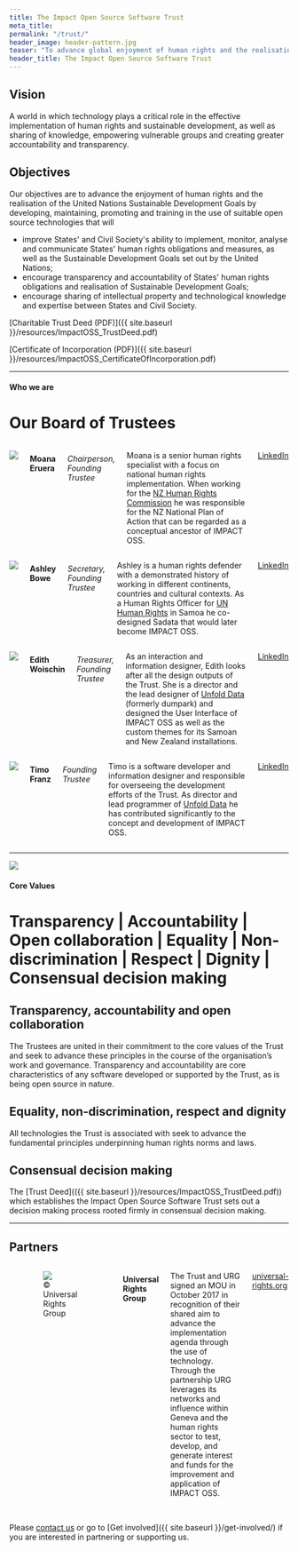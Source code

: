```yaml
---
title: The Impact Open Source Software Trust
meta_title:
permalink: "/trust/"
header_image: header-pattern.jpg
teaser: "To advance global enjoyment of human rights and the realisation of the Sustainable Development Goals through open source technologies."
header_title: The Impact Open Source Software Trust
---
```


## Vision

A world in which technology plays a critical role in the effective implementation of human rights and sustainable development, as well as sharing of knowledge, empowering vulnerable groups and creating greater accountability and transparency.

## Objectives

Our objectives are to advance the enjoyment of human rights and the realisation of the United Nations Sustainable Development Goals by developing, maintaining, promoting and training in the use of suitable open source technologies that will

* improve States' and Civil Society's ability to implement, monitor, analyse and communicate States' human rights obligations and measures, as well as the Sustainable Development Goals set out by the United Nations;
* encourage transparency and accountability of States' human rights obligations and realisation of Sustainable Development Goals;
* encourage sharing of intellectual property and technological knowledge and expertise between States and Civil Society.

[Charitable Trust Deed (PDF)]({{ site.baseurl }}/resources/ImpactOSS_TrustDeed.pdf)

[Certificate of Incorporation (PDF)]({{ site.baseurl }}/resources/ImpactOSS_CertificateOfIncorporation.pdf)

---

#### Who we are

# Our Board of Trustees

<div class="row">
  <div class="large-3 columns">
    <p>
      <img src="{{site.urlimg}}moana.png">
    </p>
    <h4>
      Moana Eruera
    </h4>
    <h6>
      Chairperson, Founding Trustee
    </h6>
    <p>
      Moana is a senior human rights specialist with a focus on national human rights implementation. When working for the <a href="https://hrc.co.nz" target="_blank" tile="NZ Human Rights Commission">NZ Human Rights Commission</a> he was responsible for the NZ National Plan of Action that can be regarded as a conceptual ancestor of IMPACT OSS.
    </p>
    <p>
      <a target="_blank" href="https://www.linkedin.com/in/moana-john-eruera-0768946">
        LinkedIn
      </a>
    </p>
  </div>
  <div class="large-3 columns">    
    <p>
        <img src="{{site.urlimg}}ashley.png">
    </p>
    <h4>
      Ashley Bowe
    </h4>
    <h6>
      Secretary, Founding Trustee
    </h6>
    <p>
      Ashley is a human rights defender with a demonstrated history of working in different continents, countries and cultural contexts. As a Human Rights Officer for <a href="https://www.ohchr.org/EN/pages/home.aspx" target="_blank" tile="UN Human Rights">UN Human Rights</a> in Samoa he co-designed Sadata that would later become IMPACT OSS.
    </p>
    <p>
      <a target="_blank" href="https://www.linkedin.com/in/ashley-bowe-a4716019">
        LinkedIn
      </a>
    </p>
  </div>
  <div class="large-3 columns">
    <p>
        <img src="{{site.urlimg}}edith.png">
    </p>
    <h4>
      Edith Woischin
    </h4>
    <h6>
      Treasurer, Founding Trustee
    </h6>
    <p>
      As an interaction and information designer, Edith looks after all the design outputs of the Trust. She is a director and the lead designer of <a href="http://unfolddata.com" target="_blank" tile="Unfold Data">Unfold Data</a> (formerly dumpark) and designed the User Interface of IMPACT OSS as well as the custom themes for its Samoan and New Zealand installations.
    </p>
    <p>
      <a target="_blank" href="https://www.linkedin.com/in/edith-woischin-3127b865">
        LinkedIn
      </a>
    </p>
  </div>
  <div class="large-3 columns">      
    <p>
        <img src="{{site.urlimg}}timo.png">
    </p>
    <h4>
      Timo Franz
    </h4>
    <h6>
      Founding Trustee
    </h6>
    <p>
      Timo is a software developer and information designer and responsible for overseeing the development efforts of the Trust. As director and lead programmer of <a href="http://unfolddata.com" target="_blank" tile="Unfold Data">Unfold Data</a> he has contributed significantly to the concept and development of IMPACT OSS.
    </p>
    <p>
      <a target="_blank" href="https://www.linkedin.com/in/tmfrnz">
        LinkedIn
      </a>
    </p>
  </div>
</div>

---

![]({{site.urlimg}}core.png)

#### Core Values

# Transparency | Accountability | Open collaboration | Equality | Non-discrimination | Respect | Dignity | Consensual decision making

## Transparency, accountability and open collaboration

The Trustees are united in their commitment to the core values of the Trust and seek to advance these principles in the course of the organisation’s work and governance. Transparency and accountability are core characteristics of any software developed or supported by the Trust, as is being open source in nature.

## Equality, non-discrimination, respect and dignity

All technologies the Trust is associated with seek to advance the fundamental principles underpinning human rights norms and laws.

## Consensual decision making

The [Trust Deed](({{ site.baseurl }}/resources/ImpactOSS_TrustDeed.pdf)) which establishes the Impact Open Source Software Trust sets out a decision making process rooted firmly in consensual decision making.   

---

## Partners

<div class="row">
  <div class="large-6 columns">
    <p>
      <figure>
        <img src="{{site.urlimg}}universal-rights-group.png">
        <figcaption>© Universal Rights Group</figcaption>
      </figure>
    </p>
    <h4>
      Universal Rights Group
    </h4>
    <p>
      The Trust and URG signed an MOU in October 2017 in recognition of their shared aim to advance the implementation agenda through the use of technology. Through the partnership URG leverages its networks and influence within Geneva and the human rights sector to test, develop, and generate interest and funds for the improvement and application of IMPACT OSS.
    </p>
    <p>
      <a target="_blank" href="https://universal-rights.org">universal-rights.org</a>
    </p>
  </div>
</div>

<br>

Please [contact us](mailto:contact@impactoss.org) or go to [Get involved]({{ site.baseurl }}/get-involved/) if you are interested in partnering or supporting us.
